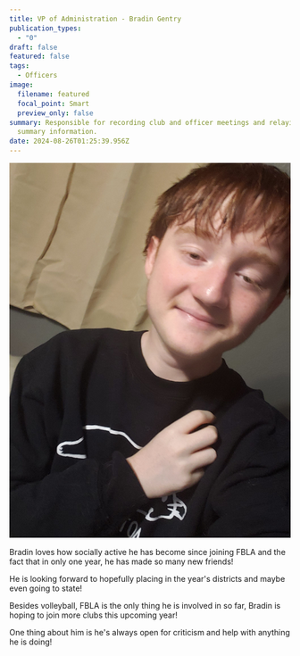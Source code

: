 ```yaml
---
title: VP of Administration - Bradin Gentry
publication_types:
  - "0"
draft: false
featured: false
tags:
  - Officers
image:
  filename: featured
  focal_point: Smart
  preview_only: false
summary: Responsible for recording club and officer meetings and relaying
  summary information.
date: 2024-08-26T01:25:39.956Z
---
```

![](fbla-bradin-gentry-pic.jpg)

B﻿radin loves how socially active he has become since joining FBLA and the fact that in only one year, he has made so many new friends!

H﻿e is looking forward to hopefully placing in the year's districts and maybe even going to state!

B﻿esides volleyball, FBLA is the only thing he is involved in so far, Bradin is hoping to join more clubs this upcoming year!

O﻿ne thing about him is he's always open for criticism and help with anything he is doing!